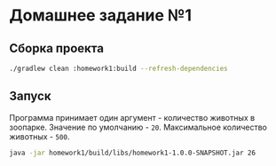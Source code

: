 # Домашнее задание №1

## Сборка проекта

```bash
./gradlew clean :homework1:build --refresh-dependencies
```

## Запуск

Программа принимает один аргумент - количество животных в зоопарке.
Значение по умолчанию - `20`. Максимальное количество животных - `500`.

```bash
java -jar homework1/build/libs/homework1-1.0.0-SNAPSHOT.jar 26
```